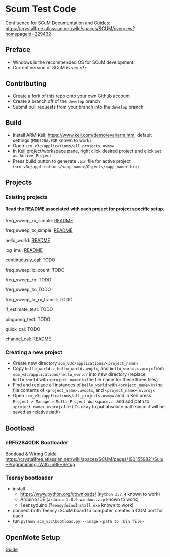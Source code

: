 # Scum Test Code

Confluence for SCuM Documentation and Guides: https://crystalfree.atlassian.net/wiki/spaces/SCUM/overview?homepageId=229432

## Preface
- Windows is the recommended OS for SCuM development.
- Current version of SCuM is `scm_v3c`

## Contributing
- Create a fork of this repo onto your own Github account
- Create a branch off of the `develop` branch
- Submit pull requests from your branch into the `develop` branch

## Build

* Install ARM Keil: https://www.keil.com/demo/eval/arm.htm, default settings (`MDK528A.EXE` known to work)
* Open `scm_v3c/applications/all_projects.uvmpw`
* In Keil project/workspace pane, right click desired project and click `Set as Active Project`
* Press build button to generate `.bin` file for active project (`scm_v3c/applications/<app_name>/Objects/<app_name>.bin`)

## Projects
### Existing projects
#### Read the README associated with each project for project specific setup.

freq_sweep_rx_simple: [README](scm_v3c/applications/freq_sweep_rx_simple/README.md)

freq_sweep_tx_simple: [README](scm_v3c/applications/freq_sweep_tx_simple/README.md)

hello_world: [README](scm_v3c/applications/hello_world/README.md)

log_imu: [README](scm_v3c/applications/log_imu/README.md)

continuously_cal: TODO

freq_sweep_lc_count: TODO

freq_sweep_rx: TODO

freq_sweep_tx: TODO

freq_sweep_tx_rx_transit: TODO

if_estimate_test: TODO

pingpong_test: TODO

quick_cal: TODO

channel_cal: [README](scm_v3c/applications/channel_cal/README.md)

### Creating a new project
- Create new directory `scm_v3c/applications/<project_name>`
- Copy `hello_world.c`, `hello_world.uvoptx`, and `hello_world.uvprojx` from `scm_v3c/applications/hello_world/` into new directory (replace `hello_world` with `<project_name>` in the file name for these three files)
- Find and replace all instances of `hello_world` with `<project_name>` in the file contents of `<project_name>.uvoptx`, and `<project_name>.uvprojx`
- Open `scm_v3c/applications/all_projects.uvmpw` amd in Keil press `Project > Manage > Multi-Project Workspace...` and add path to `<project_name>.uvprojx` file (it's okay to put absolute path since it will be saved as relative path)

## Bootload

### nRF52840DK Bootloader
Bootload & Wiring Guide: https://crystalfree.atlassian.net/wiki/spaces/SCUM/pages/1901559821/Sulu+Programming+With+nRF+Setup

### Teensy bootloader
* install
    * https://www.python.org/downloads/ (`Python 3.7.4` known to work)
    * Arduino IDE (`arduino-1.8.9-windows.zip` known to work)
    * Teensyduino (`TeensyduinoInstall.exe` known to work)
* connect both Teensy+SCuM board to computer, creates a COM port for each
* run `python scm_v3c\bootload.py --image <path to .bin file>`

## OpenMote Setup
[Guide](https://crystalfree.atlassian.net/wiki/spaces/SCUM/pages/2029879415/Basic+OpenMote+Setup+for+scum-test-code)
